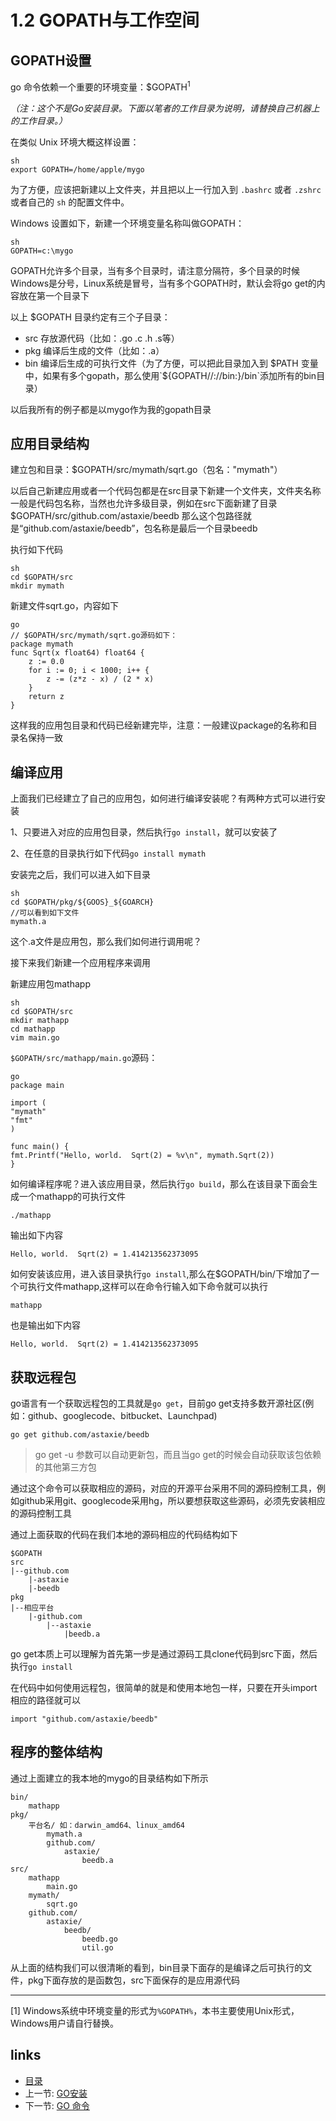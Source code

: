 # 1.2 GOPATH与工作空间

## GOPATH设置
  go 命令依赖一个重要的环境变量：$GOPATH<sup>1</sup>

  *（注：这个不是Go安装目录。下面以笔者的工作目录为说明，请替换自己机器上的工作目录。）*

  在类似 Unix 环境大概这样设置：
	
	sh
	export GOPATH=/home/apple/mygo
	
  为了方便，应该把新建以上文件夹，并且把以上一行加入到 `.bashrc` 或者 `.zshrc` 或者自己的 `sh` 的配置文件中。

  Windows 设置如下，新建一个环境变量名称叫做GOPATH：

	sh
	GOPATH=c:\mygo
GOPATH允许多个目录，当有多个目录时，请注意分隔符，多个目录的时候Windows是分号，Linux系统是冒号，当有多个GOPATH时，默认会将go get的内容放在第一个目录下


以上 $GOPATH 目录约定有三个子目录：

- src 存放源代码（比如：.go .c .h .s等）
- pkg 编译后生成的文件（比如：.a）
- bin 编译后生成的可执行文件（为了方便，可以把此目录加入到 $PATH 变量中，如果有多个gopath，那么使用`${GOPATH//://bin:}/bin`添加所有的bin目录）

以后我所有的例子都是以mygo作为我的gopath目录

## 应用目录结构
建立包和目录：$GOPATH/src/mymath/sqrt.go（包名："mymath"）

以后自己新建应用或者一个代码包都是在src目录下新建一个文件夹，文件夹名称一般是代码包名称，当然也允许多级目录，例如在src下面新建了目录$GOPATH/src/github.com/astaxie/beedb 那么这个包路径就是“github.com/astaxie/beedb”，包名称是最后一个目录beedb

执行如下代码

	sh
	cd $GOPATH/src
	mkdir mymath

新建文件sqrt.go，内容如下
	
	go
	// $GOPATH/src/mymath/sqrt.go源码如下：
	package mymath
	func Sqrt(x float64) float64 {
		z := 0.0
		for i := 0; i < 1000; i++ {
			z -= (z*z - x) / (2 * x)
		}
		return z
	}

这样我的应用包目录和代码已经新建完毕，注意：一般建议package的名称和目录名保持一致

## 编译应用
上面我们已经建立了自己的应用包，如何进行编译安装呢？有两种方式可以进行安装

1、只要进入对应的应用包目录，然后执行`go install`，就可以安装了

2、在任意的目录执行如下代码`go install mymath`

安装完之后，我们可以进入如下目录

	sh
	cd $GOPATH/pkg/${GOOS}_${GOARCH}
	//可以看到如下文件
	mymath.a

这个.a文件是应用包，那么我们如何进行调用呢？

接下来我们新建一个应用程序来调用

新建应用包mathapp

	sh
	cd $GOPATH/src
	mkdir mathapp
	cd mathapp
	vim main.go

`$GOPATH/src/mathapp/main.go`源码：

	go
	package main

	import (
	"mymath"
	"fmt"
	)

	func main() {
	fmt.Printf("Hello, world.  Sqrt(2) = %v\n", mymath.Sqrt(2))
	}

如何编译程序呢？进入该应用目录，然后执行`go build`，那么在该目录下面会生成一个mathapp的可执行文件

	./mathapp

输出如下内容

	Hello, world.  Sqrt(2) = 1.414213562373095

如何安装该应用，进入该目录执行`go install`,那么在$GOPATH/bin/下增加了一个可执行文件mathapp,这样可以在命令行输入如下命令就可以执行

	mathapp
	
也是输出如下内容

	Hello, world.  Sqrt(2) = 1.414213562373095

## 获取远程包
   go语言有一个获取远程包的工具就是`go get`，目前go get支持多数开源社区(例如：github、googlecode、bitbucket、Launchpad)

	go get github.com/astaxie/beedb
	
>go get -u 参数可以自动更新包，而且当go get的时候会自动获取该包依赖的其他第三方包	

通过这个命令可以获取相应的源码，对应的开源平台采用不同的源码控制工具，例如github采用git、googlecode采用hg，所以要想获取这些源码，必须先安装相应的源码控制工具

通过上面获取的代码在我们本地的源码相应的代码结构如下

	$GOPATH
	src
	|--github.com
		|-astaxie
		|-beedb
	pkg
	|--相应平台
		|-github.com
			|--astaxie
				|beedb.a

go get本质上可以理解为首先第一步是通过源码工具clone代码到src下面，然后执行`go install`

在代码中如何使用远程包，很简单的就是和使用本地包一样，只要在开头import相应的路径就可以

	import "github.com/astaxie/beedb"

## 程序的整体结构
通过上面建立的我本地的mygo的目录结构如下所示

	bin/
		mathapp
	pkg/
		平台名/ 如：darwin_amd64、linux_amd64
			mymath.a
			github.com/
				astaxie/
					beedb.a
	src/
		mathapp
			main.go
		mymath/
			sqrt.go
		github.com/
			astaxie/
				beedb/
					beedb.go
					util.go

从上面的结构我们可以很清晰的看到，bin目录下面存的是编译之后可执行的文件，pkg下面存放的是函数包，src下面保存的是应用源代码

 - - -
[1] Windows系统中环境变量的形式为`%GOPATH%`，本书主要使用Unix形式，Windows用户请自行替换。
## links
  * [目录](<preface.md>)
  * 上一节: [GO安装](<01.1.md>)
  * 下一节: [GO 命令](<01.3.md>)
